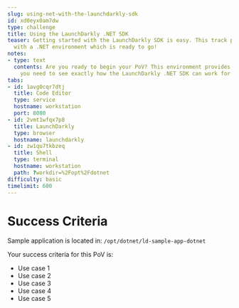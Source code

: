 ```yaml
---
slug: using-net-with-the-launchdarkly-sdk
id: xd0eyx0am7dw
type: challenge
title: Using the LaunchDarkly .NET SDK
teaser: Getting started with the LaunchDarkly SDK is easy. This track provides you
  with a .NET environment which is ready to go!
notes:
- type: text
  contents: Are you ready to begin your PoV? This environment provides you with everything
    you need to see exactly how the LaunchDarkly .NET SDK can work for you.
tabs:
- id: 1avg0cqr7dtj
  title: Code Editor
  type: service
  hostname: workstation
  port: 8080
- id: 2vmt1wfqx7p8
  title: LaunchDarkly
  type: browser
  hostname: launchdarkly
- id: zw1qu7tkbzeq
  title: Shell
  type: terminal
  hostname: workstation
  path: ?workdir=%2Fopt%2Fdotnet
difficulty: basic
timelimit: 600
---
```

# Success Criteria

Sample application is located in:
`/opt/dotnet/ld-sample-app-dotnet`

Your success criteria for this PoV is:
* Use case 1
* Use case 2
* Use case 3
* Use case 4
* Use case 5

